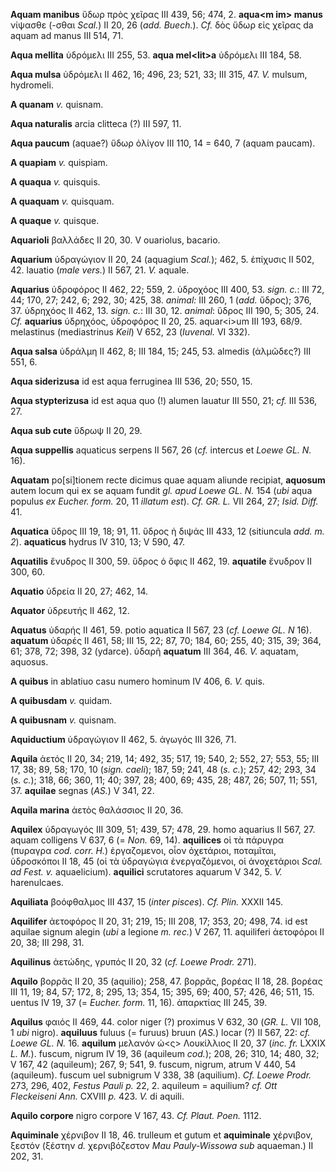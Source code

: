 **Aquam manibus** ὕδωρ πρὸς χεῖρας III 439, 56; 474, 2. **aqua\<m im\>
manus** νίψασθε (-σθαι *Scal.*) II 20, 26 (*add. Buech.*). *Cf.* δὸς
ὕδωρ εἰς χεῖρας da aquam ad manus III 514, 71.

**Aqua mellita** ὑδρόμελι III 255, 53. **aqua mel\<lit\>a** ὑδρόμελι III
184, 58.

**Aqua mulsa** ὑδρόμελι II 462, 16; 496, 23; 521, 33; III 315, 47. *V.*
mulsum, hydromeli.

**A quanam** *v.* quisnam.

**Aqua naturalis** arcia clitteca (?) III 597, 11.

**Aqua paucum** (aquae?) ὕδωρ ὀλίγον III 110, 14 = 640, 7 (aquam
paucam).

**A quapiam** *v.* quispiam.

**A quaqua** *v.* quisquis.

**A quaquam** *v.* quisquam.

**A quaque** *v.* quisque.

**Aquarioli** βαλλάδες II 20, 30. V ouariolus, bacario.

**Aquarium** ὑδραγώγιον II 20, 24 (aquagium *Scal.*); 462, 5. ἐπίχυσις
II 502, 42. lauatio (*male vers.*) II 567, 21. *V.* aquale.

**Aquarius** ὑδροφόρος II 462, 22; 559, 2. ὑδροχόος III 400, 53. *sign.*
*c.*: III 72, 44; 170, 27; 242, 6; 292, 30; 425, 38. *animal:* III 260,
1 (*add.* ὕδρος); 376, 37. ὑδρηχόος II 462, 13. *sign. c.*: III 30,
12. *animal*: ὕδρος III 190, 5; 305, 24. *Cf.* **aquarius** ὑδρηχόος,
ὑδροφόρος II 20, 25. aquar\<i\>um III 193, 68/9. melastinus
(mediastrinus *Keil*) V 652, 23 (*Iuvenal.* VI 332).

**Aqua salsa** ὑδράλμη II 462, 8; III 184, 15; 245, 53. almedis
(ἁλμῶδες?) III 551, 6.

**Aqua siderizusa** id est aqua ferruginea III 536, 20; 550, 15.

**Aqua stypterizusa** id est aqua quo (!) alumen lauatur III 550, 21;
*cf.* III 536, 27.

**Aqua sub cute** ὕδρωψ II 20, 29.

**Aqua suppellis** aquaticus serpens II 567, 26 (*cf.* intercus et
*Loewe GL. N.* 16).

**Aquatam** po[si]tionem recte dicimus quae aquam aliunde recipiat,
**aquosum** autem locum qui ex se aquam fundit *gl. apud Loewe GL.*
*N.* 154 (*ubi* aqua populus *ex Eucher. form.* 20, 11 *illatum est*).
*Cf. GR. L.* VII 264, 27; *Isid. Diff.* 41.

**Aquatica** ὕδρος III 19, 18; 91, 11. ὕδρος ἡ διψάς III 433, 12
(sitiuncula *add. m. 2*). **aquaticus** hydrus IV 310, 13; V 590,
47.

**Aquatilis** ἔνυδρος II 300, 59. ὕδρος ὁ ὄφις II 462, 19. **aquatile**
ἔνυδρον II 300, 60.

**Aquatio** ὑδρεία II 20, 27; 462, 14.

**Aquator** ὑδρευτής II 462, 12.

**Aquatus** ὑδαρής II 461, 59. potio aquatica II 567, 23 (*cf. Loewe
GL. N* 16). **aquatum** ὑδαρές II 461, 58; III 15, 22; 87, 70; 184,
60; 255, 40; 315, 39; 364, 61; 378, 72; 398, 32 (ydarce). ὑδαρῆ
**aquatum** III 364, 46. *V.* aquatam, aquosus.

**A quibus** in ablatiuo casu numero hominum IV 406, 6. *V.* quis.

**A quibusdam** *v.* quidam.

**A quibusnam** *v.* quisnam.

**Aquiductium** ὑδραγώγιον II 462, 5. ἀγωγός III 326, 71.

**Aquila** ἀετός II 20, 34; 219, 14; 492, 35; 517, 19; 540, 2; 552, 27;
553, 55; III 17, 38; 89, 58; 170, 10 (*sign. caeli*); 187, 59; 241, 48
(*s. c.*); 257, 42; 293, 34 (*s. c.*); 318, 66; 360, 11; 40; 397, 28;
400, 69; 435, 28; 487, 26; 507, 11; 551, 37. **aquilae** segnas (*AS.*)
V 341, 22.

**Aquila marina** ἀετὸς θαλάσσιος II 20, 36.

**Aquilex** ὑδραγωγός III 309, 51; 439, 57; 478, 29. homo aquarius II
567, 27. aquam colligens V 637, 6 (= *Non.* 69, 14). **aquilices** οἱ τὰ
πάρυγρα (πυραγρα *cod. corr. H.*) ἐργαζομενοι, οἷον ὀχετάριοι,
ποταμῖται, ὑδροσκόποι II 18, 45 (οἱ τὰ ὑδραγώγια ἐνεργαζόμενοι, οἱ
ἀνοχετάριοι *Scal. ad Fest. v.* aquaelicium). **aquilici** scrutatores
aquarum V 342, 5. *V.* harenulcaes.

**Aquiliata** βοόφθαλμος III 437, 15 (*inter pisces*). *Cf. Plin.*
XXXII 145.

**Aquilifer** ἀετοφόρος II 20, 31; 219, 15; III 208, 17; 353, 20; 498,
74. id est aquilae signum alegin (*ubi* a legione *m. rec.*) V 267,
11. aquiliferi ἀετοφόροι II 20, 38; III 298, 31.

**Aquilinus** ἀετώδης, γρυπός II 20, 32 (*cf. Loewe Prodr.* 271).

**Aquilo** βορρᾶς II 20, 35 (aquilio); 258, 47. βορρᾶς, βορέας II 18,
28. βορέας III 11, 19; 84, 57; 172, 8; 295, 13; 354, 15; 395, 69; 400,
57; 426, 46; 511, 15. uentus IV 19, 37 (= *Eucher. form.* 11, 16).
ἀπαρκτίας III 245, 39.

**Aquilus** φαιός II 469, 44. color niger (?) proximus V 632, 30 (*GR.*
*L.* VII 108, 1 *ubi* nigro). **aquiluus** fuluus (= furuus) bruun
(*AS.*) locar (?) II 567, 22: *cf. Loewe GL. N.* 16. **aquilum**
μελανόν ὡ\<ς\> Λουκίλλιος II 20, 37 (*inc. fr.* LXXIX *L. M.*).
fuscum, nigrum IV 19, 36 (aquileum *cod.*); 208, 26; 310, 14; 480, 32; V
167, 42 (aquileum); 267, 9; 541, 9. fuscum, nigrum, atrum V 440, 54
(aquileum). fuscum uel subnigrum V 338, 38 (aquilium). *Cf. Loewe
Prodr.* 273, 296, 402, *Festus Pauli p.* 22, 2. aquileum = aquilium?
*cf. Ott Fleckeiseni Ann.* CXVIII *p.* 423. *V.* di aquili.

**Aquilo corpore** nigro corpore V 167, 43. *Cf. Plaut. Poen.* 1112.

**Aquiminale** χέρνιβον II 18, 46. trulleum et gutum et **aquiminale**
χέρνιβον, ξεστόν (ξέστην *d.* χερνιβόζεστον *Mau Pauly-Wissowa sub*
aquaeman.) II 202, 31.
